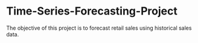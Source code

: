 # Time-Series-Forecasting-Project
The objective of this project is to forecast retail sales using historical sales data.
